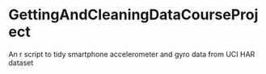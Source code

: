 # GettingAndCleaningDataCourseProject
An r script to tidy smartphone accelerometer and gyro data from UCI HAR dataset
